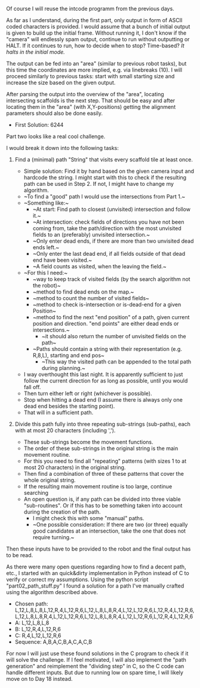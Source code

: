 Of course I will reuse the intcode programm from the previous days.

As far as I understand, during the first part, only output in form of ASCII coded characters is provided.
I would assume that a bunch of initial output is given to build up the initial frame.
Without running it, I don't know if the "camera" will endlessly spam output, continue to run without outputting or HALT.
If it continues to run, how to decide when to stop? Time-based?
*It halts in the initial mode.*

The output can be fed into an "area" (similar to previous robot tasks), but this time the coordinates are more implied, e.g. via linebreaks (10).
I will proceed similarly to previous tasks: start with small starting size and increase the size based on the given output.

After parsing the output into the overview of the "area", locating intersecting scaffolds is the next step.
That should be easy and after locating them in the "area" (with X,Y-positions) getting the alignment parameters should also be done easily.

* First Solution: 6244

Part two looks like a real cool challenge.

I would break it down into the following tasks:

1. Find a (minimal) path "String" that visits every scaffold tile at least once.
    * Simple solution: Find it by hand based on the given camera input and hardcode the string.
      I might start with this to check if the resulting path can be used in Step 2. If not, I might have to change my algorithm.
    * ~To find a "good" path I would use the intersections from Part 1.~
    * ~Something like:~
        * ~At start: Find path to closest (unvisited) intersection and follow it.~
        * ~At intersection: check fields of directions you have not been coming from, take the path/direction with the most unvisited fields to an (preferably) unvisited intersection.~
        * ~Only enter dead ends, if there are more than two unvisited dead ends left.~
        * ~Only enter the last dead end, if all fields outside of that dead end have been visited.~
        * ~A field counts as visited, when the leaving the field.~
    * ~For this I need:~
        * ~way to keep track of visited fields (by the search algorithm not the robot)~
        * ~method to find dead ends on the map.~
        * ~method to count the number of visited fields~
        * ~method to check is-intersection or is-dead-end for a given Position~
        * ~method to find the next "end position" of a path, given current position and direction. "end points" are either dead ends or intersections.~
            * ~it should also return the number of unvisited fields on the path~
        * ~Paths should contain a string with their representation (e.g. R,8,L), starting and end pos~
            * ~This way the visited path can be appended to the total path during planning.~
    * I way overthought this last night. It is apparently sufficient to just follow the current direction for as long as possible, until you would fall off.
    * Then turn either left or right (whichever is possible).
    * Stop when hitting a dead end (I assume there is always only one dead end besides the starting point).
    * That will in a sufficient path.

2. Divide this path fully into three repeating sub-strings (sub-paths), each with at most 20 characters (including ',').
    * These sub-strings become the movement functions.
    * The order of these sub-strings in the original string is the main movement routine.
    * For this you need to find all "repeating" patterns (with sizes 1 to at most 20 characters) in the original string.
    * Then find a combination of three of these patterns that cover the whole original string.
    * If the resulting main movement routine is too large, continue searching
    * An open question is, if any path can be divided into three viable "sub-routines". Or if this has to be something taken into account during the creation of the path.
        * I might check this with some "manual" paths.
        * ~One possible consideration: If there are two (or three) equally good candidates at an intersection, take the one that does not require turning.~

Then these inputs have to be provided to the robot and the final output has to be read.

As there were many open questions regarding how to find a decent path, etc., I started with an quick&dirty implementation in Python instead of C to verify or correct my assumptions.
Using the python script "part02_path_stuff.py" I found a solution for a path I've manually crafted using the algorithm described above.

* Chosen path: L,12,L,8,L,8,L,12,R,4,L,12,R,6,L,12,L,8,L,8,R,4,L,12,L,12,R,6,L,12,R,4,L,12,R,6,L,12,L,8,L,8,R,4,L,12,L,12,R,6,L,12,L,8,L,8,R,4,L,12,L,12,R,6,L,12,R,4,L,12,R,6
* A: L,12,L,8,L,8
* B: L,12,R,4,L,12,R,6
* C: R,4,L,12,L,12,R,6
* Sequence:  A,B,A,C,B,A,C,A,C,B

For now I will just use these found solutions in the C program to check if it will solve the challenge.
If I feel motivated, I will also implement the "path generation" and reimplement the "dividing step" in C, so the C code can handle different inputs.
But due to running low on spare time, I will likely move on to Day 18 instead.
